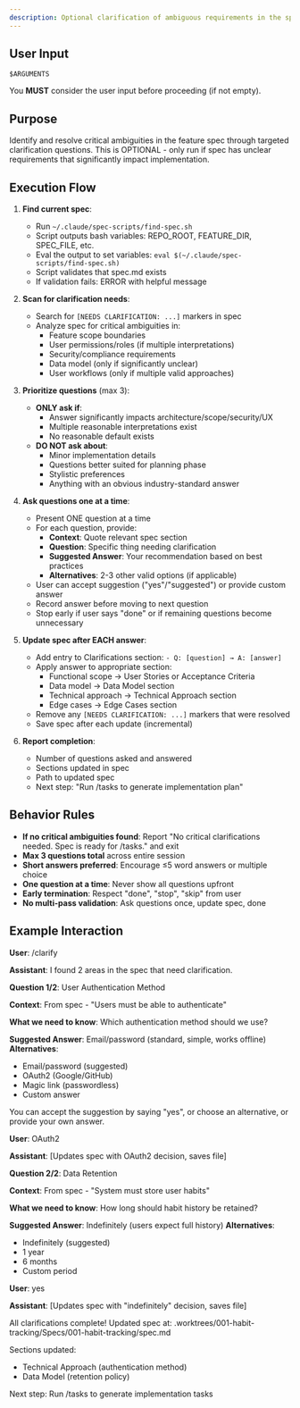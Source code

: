 ```yaml
---
description: Optional clarification of ambiguous requirements in the spec (max 3 questions)
---
```


## User Input

```text
$ARGUMENTS
```

You **MUST** consider the user input before proceeding (if not empty).

## Purpose

Identify and resolve critical ambiguities in the feature spec through targeted clarification questions. This is OPTIONAL - only run if spec has unclear requirements that significantly impact implementation.

## Execution Flow

1. **Find current spec**:
   - Run `~/.claude/spec-scripts/find-spec.sh`
   - Script outputs bash variables: REPO_ROOT, FEATURE_DIR, SPEC_FILE, etc.
   - Eval the output to set variables: `eval $(~/.claude/spec-scripts/find-spec.sh)`
   - Script validates that spec.md exists
   - If validation fails: ERROR with helpful message

2. **Scan for clarification needs**:
   - Search for `[NEEDS CLARIFICATION: ...]` markers in spec
   - Analyze spec for critical ambiguities in:
     - Feature scope boundaries
     - User permissions/roles (if multiple interpretations)
     - Security/compliance requirements
     - Data model (only if significantly unclear)
     - User workflows (only if multiple valid approaches)

3. **Prioritize questions** (max 3):
   - **ONLY ask if**:
     - Answer significantly impacts architecture/scope/security/UX
     - Multiple reasonable interpretations exist
     - No reasonable default exists
   - **DO NOT ask about**:
     - Minor implementation details
     - Questions better suited for planning phase
     - Stylistic preferences
     - Anything with an obvious industry-standard answer

4. **Ask questions one at a time**:
   - Present ONE question at a time
   - For each question, provide:
     - **Context**: Quote relevant spec section
     - **Question**: Specific thing needing clarification
     - **Suggested Answer**: Your recommendation based on best practices
     - **Alternatives**: 2-3 other valid options (if applicable)
   - User can accept suggestion ("yes"/"suggested") or provide custom answer
   - Record answer before moving to next question
   - Stop early if user says "done" or if remaining questions become unnecessary

5. **Update spec after EACH answer**:
   - Add entry to Clarifications section: `- Q: [question] → A: [answer]`
   - Apply answer to appropriate section:
     - Functional scope → User Stories or Acceptance Criteria
     - Data model → Data Model section
     - Technical approach → Technical Approach section
     - Edge cases → Edge Cases section
   - Remove any `[NEEDS CLARIFICATION: ...]` markers that were resolved
   - Save spec after each update (incremental)

6. **Report completion**:
   - Number of questions asked and answered
   - Sections updated in spec
   - Path to updated spec
   - Next step: "Run /tasks to generate implementation plan"

## Behavior Rules

- **If no critical ambiguities found**: Report "No critical clarifications needed. Spec is ready for /tasks." and exit
- **Max 3 questions total** across entire session
- **Short answers preferred**: Encourage ≤5 word answers or multiple choice
- **One question at a time**: Never show all questions upfront
- **Early termination**: Respect "done", "stop", "skip" from user
- **No multi-pass validation**: Ask questions once, update spec, done

## Example Interaction

**User**: /clarify

**Assistant**: I found 2 areas in the spec that need clarification.

**Question 1/2**: User Authentication Method

**Context**: From spec - "Users must be able to authenticate"

**What we need to know**: Which authentication method should we use?

**Suggested Answer**: Email/password (standard, simple, works offline)
**Alternatives**:
- Email/password (suggested)
- OAuth2 (Google/GitHub)
- Magic link (passwordless)
- Custom answer

You can accept the suggestion by saying "yes", or choose an alternative, or provide your own answer.

**User**: OAuth2

**Assistant**: [Updates spec with OAuth2 decision, saves file]

**Question 2/2**: Data Retention

**Context**: From spec - "System must store user habits"

**What we need to know**: How long should habit history be retained?

**Suggested Answer**: Indefinitely (users expect full history)
**Alternatives**:
- Indefinitely (suggested)
- 1 year
- 6 months
- Custom period

**User**: yes

**Assistant**: [Updates spec with "indefinitely" decision, saves file]

All clarifications complete! Updated spec at: .worktrees/001-habit-tracking/Specs/001-habit-tracking/spec.md

Sections updated:
- Technical Approach (authentication method)
- Data Model (retention policy)

Next step: Run /tasks to generate implementation tasks
